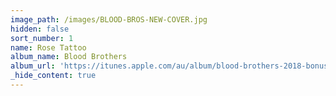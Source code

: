 ```yaml
---
image_path: /images/BLOOD-BROS-NEW-COVER.jpg
hidden: false
sort_number: 1
name: Rose Tattoo
album_name: Blood Brothers
album_url: 'https://itunes.apple.com/au/album/blood-brothers-2018-bonus-reissue/1353749186'
_hide_content: true
---
```


